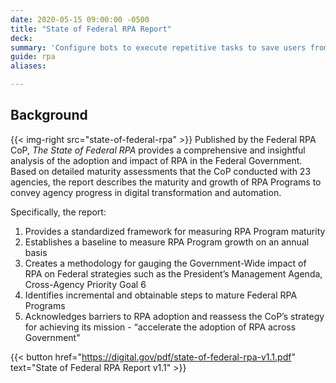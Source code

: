 ```yaml
---
date: 2020-05-15 09:00:00 -0500
title: "State of Federal RPA Report"
deck:
summary: 'Configure bots to execute repetitive tasks to save users from performing mundane tasks repeatedly for the same process.'
guide: rpa
aliases:

---
```

## Background
{{< img-right src="state-of-federal-rpa" >}}
Published by the Federal RPA CoP, *The State of Federal RPA* provides a comprehensive and insightful analysis of the adoption and impact of RPA in the Federal Government. Based on detailed maturity assessments that the CoP conducted with 23 agencies, the report describes the maturity and growth of RPA Programs to convey agency progress in digital transformation and automation. 

Specifically, the report: 

1.  Provides a standardized framework for measuring RPA Program maturity
2.  Establishes a baseline to measure RPA Program growth on an annual basis
3.  Creates a methodology for gauging the Government-Wide impact of RPA on Federal strategies such as the President’s Management Agenda, Cross-Agency Priority Goal 6
4.  Identifies incremental and obtainable steps to mature Federal RPA Programs
5.  Acknowledges barriers to RPA adoption and reassess the CoP’s strategy for achieving its mission - “accelerate the adoption of RPA across Government"

{{< button href="https://digital.gov/pdf/state-of-federal-rpa-v1.1.pdf" text="State of Federal RPA Report v1.1" >}}
